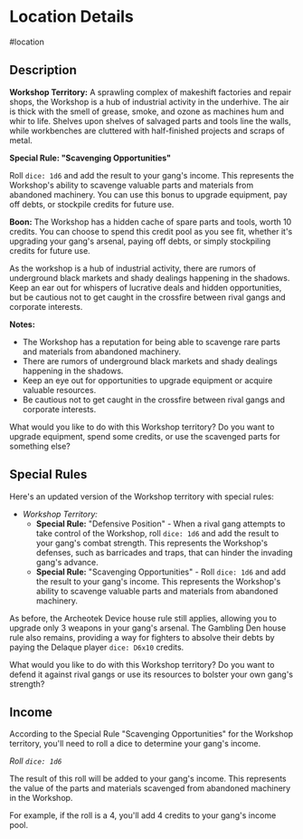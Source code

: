 
# Location Details

#location

## Description
**Workshop Territory:**
A sprawling complex of makeshift factories and repair shops, the Workshop is a hub of industrial activity in the underhive. The air is thick with the smell of grease, smoke, and ozone as machines hum and whir to life. Shelves upon shelves of salvaged parts and tools line the walls, while workbenches are cluttered with half-finished projects and scraps of metal.

**Special Rule: "Scavenging Opportunities"**

Roll `dice: 1d6` and add the result to your gang's income. This represents the Workshop's ability to scavenge valuable parts and materials from abandoned machinery. You can use this bonus to upgrade equipment, pay off debts, or stockpile credits for future use.

**Boon:** The Workshop has a hidden cache of spare parts and tools, worth 10 credits. You can choose to spend this credit pool as you see fit, whether it's upgrading your gang's arsenal, paying off debts, or simply stockpiling credits for future use.

As the workshop is a hub of industrial activity, there are rumors of underground black markets and shady dealings happening in the shadows. Keep an ear out for whispers of lucrative deals and hidden opportunities, but be cautious not to get caught in the crossfire between rival gangs and corporate interests.

**Notes:**

* The Workshop has a reputation for being able to scavenge rare parts and materials from abandoned machinery.
* There are rumors of underground black markets and shady dealings happening in the shadows.
* Keep an eye out for opportunities to upgrade equipment or acquire valuable resources.
* Be cautious not to get caught in the crossfire between rival gangs and corporate interests.

What would you like to do with this Workshop territory? Do you want to upgrade equipment, spend some credits, or use the scavenged parts for something else?

## Special Rules
Here's an updated version of the Workshop territory with special rules:

* *Workshop Territory:*
	+ **Special Rule:** "Defensive Position" - When a rival gang attempts to take control of the Workshop, roll `dice: 1d6` and add the result to your gang's combat strength. This represents the Workshop's defenses, such as barricades and traps, that can hinder the invading gang's advance.
	+ **Special Rule:** "Scavenging Opportunities" - Roll `dice: 1d6` and add the result to your gang's income. This represents the Workshop's ability to scavenge valuable parts and materials from abandoned machinery.

As before, the Archeotek Device house rule still applies, allowing you to upgrade only 3 weapons in your gang's arsenal. The Gambling Den house rule also remains, providing a way for fighters to absolve their debts by paying the Delaque player `dice: D6x10` credits.

What would you like to do with this Workshop territory? Do you want to defend it against rival gangs or use its resources to bolster your own gang's strength?

## Income
According to the Special Rule "Scavenging Opportunities" for the Workshop territory, you'll need to roll a dice to determine your gang's income.

*Roll `dice: 1d6`*

The result of this roll will be added to your gang's income. This represents the value of the parts and materials scavenged from abandoned machinery in the Workshop.

For example, if the roll is a 4, you'll add 4 credits to your gang's income pool.


